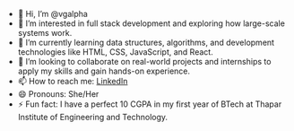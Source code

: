 - 👋 Hi, I’m @vgalpha
- 👀 I’m interested in full stack development and exploring how large-scale systems work.
- 🌱 I’m currently learning data structures, algorithms, and development technologies like HTML, CSS, JavaScript, and React.
- 💞️ I’m looking to collaborate on real-world projects and internships to apply my skills and gain hands-on experience.
- 📫 How to reach me: [LinkedIn](https://www.linkedin.com/in/vanigoyal126/)
- 😄 Pronouns: She/Her
- ⚡ Fun fact: I have a perfect 10 CGPA in my first year of BTech at Thapar Institute of Engineering and Technology.

<!---
vgalpha/vgalpha is a ✨ special ✨ repository because its `README.md` (this file) appears on your GitHub profile.
You can click the Preview link to take a look at your changes.
--->
